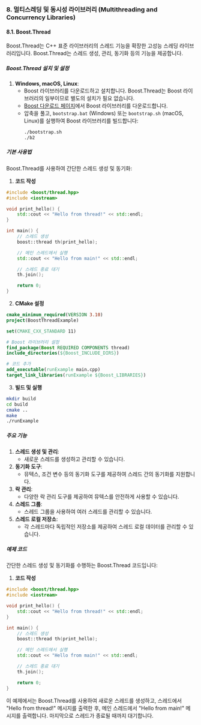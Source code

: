 ### 8. 멀티스레딩 및 동시성 라이브러리 (Multithreading and Concurrency Libraries)

#### 8.1. Boost.Thread

Boost.Thread는 C++ 표준 라이브러리의 스레드 기능을 확장한 고성능 스레딩 라이브러리입니다. Boost.Thread는 스레드 생성, 관리, 동기화 등의 기능을 제공합니다.

##### Boost.Thread 설치 및 설정

1. **Windows, macOS, Linux**:
   - Boost 라이브러리를 다운로드하고 설치합니다. Boost.Thread는 Boost 라이브러리의 일부이므로 별도의 설치가 필요 없습니다.
   - [Boost 다운로드 페이지](https://www.boost.org/users/download/)에서 Boost 라이브러리를 다운로드합니다.
   - 압축을 풀고, `bootstrap.bat` (Windows) 또는 `bootstrap.sh` (macOS, Linux)를 실행하여 Boost 라이브러리를 빌드합니다:
     ```bash
     ./bootstrap.sh
     ./b2
     ```

##### 기본 사용법

Boost.Thread를 사용하여 간단한 스레드 생성 및 동기화:

1. **코드 작성**

```cpp
#include <boost/thread.hpp>
#include <iostream>

void print_hello() {
    std::cout << "Hello from thread!" << std::endl;
}

int main() {
    // 스레드 생성
    boost::thread th(print_hello);

    // 메인 스레드에서 실행
    std::cout << "Hello from main!" << std::endl;

    // 스레드 종료 대기
    th.join();

    return 0;
}
```

2. **CMake 설정**

```cmake
cmake_minimum_required(VERSION 3.10)
project(BoostThreadExample)

set(CMAKE_CXX_STANDARD 11)

# Boost 라이브러리 설정
find_package(Boost REQUIRED COMPONENTS thread)
include_directories(${Boost_INCLUDE_DIRS})

# 코드 추가
add_executable(runExample main.cpp)
target_link_libraries(runExample ${Boost_LIBRARIES})
```

3. **빌드 및 실행**

```bash
mkdir build
cd build
cmake ..
make
./runExample
```

##### 주요 기능

1. **스레드 생성 및 관리**:
   - 새로운 스레드를 생성하고 관리할 수 있습니다.
2. **동기화 도구**:
   - 뮤텍스, 조건 변수 등의 동기화 도구를 제공하여 스레드 간의 동기화를 지원합니다.
3. **락 관리**:
   - 다양한 락 관리 도구를 제공하여 뮤텍스를 안전하게 사용할 수 있습니다.
4. **스레드 그룹**:
   - 스레드 그룹을 사용하여 여러 스레드를 관리할 수 있습니다.
5. **스레드 로컬 저장소**:
   - 각 스레드마다 독립적인 저장소를 제공하여 스레드 로컬 데이터를 관리할 수 있습니다.

##### 예제 코드

간단한 스레드 생성 및 동기화를 수행하는 Boost.Thread 코드입니다:

1. **코드 작성**

```cpp
#include <boost/thread.hpp>
#include <iostream>

void print_hello() {
    std::cout << "Hello from thread!" << std::endl;
}

int main() {
    // 스레드 생성
    boost::thread th(print_hello);

    // 메인 스레드에서 실행
    std::cout << "Hello from main!" << std::endl;

    // 스레드 종료 대기
    th.join();

    return 0;
}
```

이 예제에서는 Boost.Thread를 사용하여 새로운 스레드를 생성하고, 스레드에서 "Hello from thread!" 메시지를 출력한 후, 메인 스레드에서 "Hello from main!" 메시지를 출력합니다. 마지막으로 스레드가 종료될 때까지 대기합니다.

